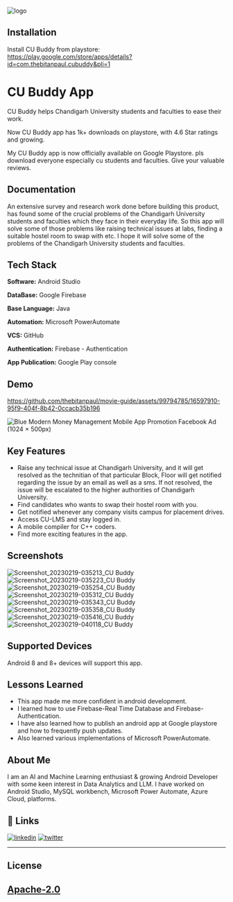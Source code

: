 
![logo](https://github.com/thebitanpaul/movie-guide/assets/99794785/e49bb397-c90e-4933-8024-2c8307536aad)


## Installation

Install CU Buddy from playstore: https://play.google.com/store/apps/details?id=com.thebitanpaul.cubuddy&pli=1


    
# CU Buddy App

CU Buddy helps Chandigarh University students and faculties to ease their work.

Now CU Buddy app has 1k+ downloads on playstore, with 4.6 Star ratings and growing.


My CU Buddy app is now officially available on Google Playstore.
pls download everyone especially cu students and faculties. Give your valuable reviews.



## Documentation

An extensive survey and research work done before building this product, has found some of the crucial problems of the Chandigarh University students and faculties which they face in their everyday life. So this app will solve some of those problems like raising technical issues at labs, finding a suitable hostel room to swap with etc. I hope it will solve some of the problems of the Chandigarh University students and faculties.


## Tech Stack

**Software:** Android Studio

**DataBase:** Google Firebase

**Base Language:** Java

**Automation:** Microsoft PowerAutomate

**VCS:** GitHub

**Authentication:** Firebase - Authentication

**App Publication:** Google Play console



## Demo

https://github.com/thebitanpaul/movie-guide/assets/99794785/16597910-95f9-404f-8b42-0ccacb35b196

![Blue Modern Money Management Mobile App Promotion Facebook Ad (1024 × 500px)](https://github.com/thebitanpaul/movie-guide/assets/99794785/c9866a9c-70f2-4851-b4b6-dcac8229250e)


## Key Features

- Raise any technical issue at Chandigarh University, and it will get resolved as the technitian of that particular Block, Floor will get notified regarding the issue by an email as well as a sms. If not resolved, the issue will be escalated to the higher authorities of Chandigarh University.
- Find candidates who wants to swap their hostel room with you.
- Get notified whenever any company visits campus for placement drives.
- Access CU-LMS and stay logged in.
- A mobile compiler for C++ coders.
- Find more exciting features in the app. 


## Screenshots

![Screenshot_20230219-035213_CU Buddy](https://github.com/thebitanpaul/movie-guide/assets/99794785/4c9cda7b-5c45-44ee-8cb7-701b6ea5d205)
![Screenshot_20230219-035223_CU Buddy](https://github.com/thebitanpaul/movie-guide/assets/99794785/883e8852-0f9e-4ad7-8b5d-fa449147d803)
![Screenshot_20230219-035254_CU Buddy](https://github.com/thebitanpaul/movie-guide/assets/99794785/2e925287-a31c-4b6c-b62c-254d8e2ff455)
![Screenshot_20230219-035312_CU Buddy](https://github.com/thebitanpaul/movie-guide/assets/99794785/744a3229-2bdf-4488-8acc-cb983a52a742)
![Screenshot_20230219-035343_CU Buddy](https://github.com/thebitanpaul/movie-guide/assets/99794785/f60f75b5-2a55-454c-b2f5-9a4dfaaae6f1)
![Screenshot_20230219-035358_CU Buddy](https://github.com/thebitanpaul/movie-guide/assets/99794785/4223f1f3-122d-42bd-a604-50690d653d12)
![Screenshot_20230219-035416_CU Buddy](https://github.com/thebitanpaul/movie-guide/assets/99794785/81244d38-82c9-4b80-af37-eadb396c6e3e)
![Screenshot_20230219-040118_CU Buddy](https://github.com/thebitanpaul/movie-guide/assets/99794785/092204a7-4123-48be-8b7f-2e55d0052ce2)

## Supported Devices

Android 8 and 8+ devices will support this app. 


## Lessons Learned

- This app made me more confident in android development.
- I learned how to use Firebase-Real Time Database and Firebase-Authentication.
- I have also learned how to publish an android app at Google playstore and how to frequently push updates.
- Also learned various implementations of Microsoft PowerAutomate.


## About Me

I am an AI and Machine Learning enthusiast & growing Android Developer with some keen interest in Data Analytics and LLM.
I have worked on Android Studio, MySQL workbench, Microsoft Power Automate, Azure Cloud, platforms.

## 🔗 Links

[![linkedin](https://img.shields.io/badge/linkedin-0A66C2?style=for-the-badge&logo=linkedin&logoColor=white)](https://www.linkedin.com/in/thebitanpaul)
[![twitter](https://img.shields.io/badge/twitter-1DA1F2?style=for-the-badge&logo=twitter&logoColor=white)](https://twitter.com/thebitanpaul_)

---
## License 
[Apache-2.0](LICENSE)
---
